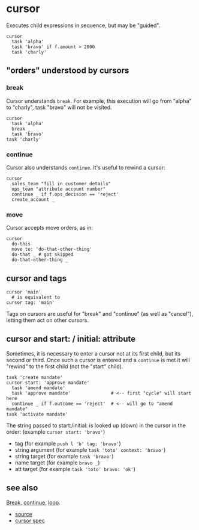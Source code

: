
# cursor

Executes child expressions in sequence, but may be "guided".

```
cursor
  task 'alpha'
  task 'bravo' if f.amount > 2000
  task 'charly'
```

## "orders" understood by cursors

### break

Cursor understands `break`. For example, this execution will go from
"alpha" to "charly", task "bravo" will not be visited.
```
cursor
  task 'alpha'
  break _
  task 'bravo'
task 'charly'
```

### continue

Cursor also understands `continue`. It's useful to rewind a cursor:
```
cursor
  sales_team "fill in customer details"
  ops_team "attribute account number"
  continue _ if f.ops_decision == 'reject'
  create_account _
```

### move

Cursor accepts move orders, as in:
```
cursor
  do-this
  move to: 'do-that-other-thing'
  do-that _ # got skipped
  do-that-other-thing _
```


## cursor and tags

```
cursor 'main'
  # is equivalent to
cursor tag: 'main'
```

Tags on cursors are useful for "break" and "continue" (as well as "cancel"),
letting them act on other cursors.


## cursor and start: / initial: attribute

Sometimes, it is necessary to enter a cursor not at its first child, but
its second or third. Once such a cursor is entered and a `continue` is
met it will "rewind" to the first child (not the "start" child).

```
task 'create mandate'
cursor start: 'approve mandate'
  task 'amend mandate'
  task 'approve mandate'               # <-- first "cycle" will start here
  continue _ if f.outcome == 'reject'  # <-- will go to "amend mandate"
task 'activate mandate'
```

The string passed to start:/initial: is looked up (down) in the cursor
in the order: (example `cursor start: 'bravo'`)

* tag (for example `push l 'b' tag: 'bravo'`)
* string argument (for example `task 'toto' context: 'bravo'`)
* string target (for example `task 'bravo'`)
* name target (for example `bravo _`)
* att target (for example `task 'toto' bravo: 'ok'`)

## see also

[Break](break.md), [continue](break.md), [loop](loop.md).


* [source](https://github.com/floraison/flor/tree/master/lib/flor/pcore/cursor.rb)
* [cursor spec](https://github.com/floraison/flor/tree/master/spec/pcore/cursor_spec.rb)

